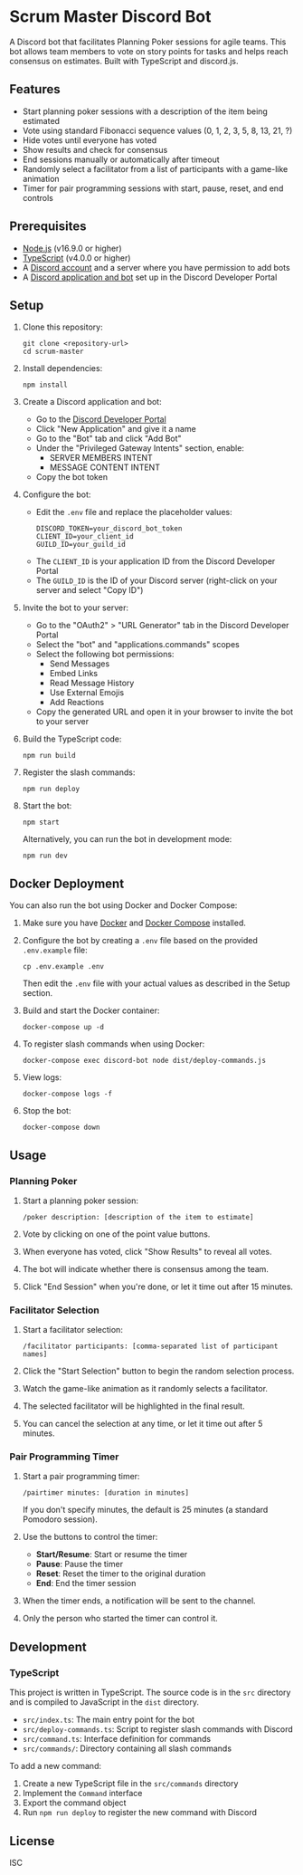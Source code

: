 # Scrum Master Discord Bot

A Discord bot that facilitates Planning Poker sessions for agile teams. This bot allows team members to vote on story points for tasks and helps reach consensus on estimates. Built with TypeScript and discord.js.

## Features

- Start planning poker sessions with a description of the item being estimated
- Vote using standard Fibonacci sequence values (0, 1, 2, 3, 5, 8, 13, 21, ?)
- Hide votes until everyone has voted
- Show results and check for consensus
- End sessions manually or automatically after timeout
- Randomly select a facilitator from a list of participants with a game-like animation
- Timer for pair programming sessions with start, pause, reset, and end controls

## Prerequisites

- [Node.js](https://nodejs.org/) (v16.9.0 or higher)
- [TypeScript](https://www.typescriptlang.org/) (v4.0.0 or higher)
- A [Discord account](https://discord.com/) and a server where you have permission to add bots
- A [Discord application and bot](https://discord.com/developers/applications) set up in the Discord Developer Portal

## Setup

1. Clone this repository:
   ```
   git clone <repository-url>
   cd scrum-master
   ```

2. Install dependencies:
   ```
   npm install
   ```

3. Create a Discord application and bot:
   - Go to the [Discord Developer Portal](https://discord.com/developers/applications)
   - Click "New Application" and give it a name
   - Go to the "Bot" tab and click "Add Bot"
   - Under the "Privileged Gateway Intents" section, enable:
     - SERVER MEMBERS INTENT
     - MESSAGE CONTENT INTENT
   - Copy the bot token

4. Configure the bot:
   - Edit the `.env` file and replace the placeholder values:
     ```
     DISCORD_TOKEN=your_discord_bot_token
     CLIENT_ID=your_client_id
     GUILD_ID=your_guild_id
     ```
   - The `CLIENT_ID` is your application ID from the Discord Developer Portal
   - The `GUILD_ID` is the ID of your Discord server (right-click on your server and select "Copy ID")

5. Invite the bot to your server:
   - Go to the "OAuth2" > "URL Generator" tab in the Discord Developer Portal
   - Select the "bot" and "applications.commands" scopes
   - Select the following bot permissions:
     - Send Messages
     - Embed Links
     - Read Message History
     - Use External Emojis
     - Add Reactions
   - Copy the generated URL and open it in your browser to invite the bot to your server

6. Build the TypeScript code:
   ```
   npm run build
   ```

7. Register the slash commands:
   ```
   npm run deploy
   ```

8. Start the bot:
   ```
   npm start
   ```

   Alternatively, you can run the bot in development mode:
   ```
   npm run dev
   ```

## Docker Deployment

You can also run the bot using Docker and Docker Compose:

1. Make sure you have [Docker](https://www.docker.com/get-started) and [Docker Compose](https://docs.docker.com/compose/install/) installed.

2. Configure the bot by creating a `.env` file based on the provided `.env.example` file:
   ```
   cp .env.example .env
   ```
   Then edit the `.env` file with your actual values as described in the Setup section.

3. Build and start the Docker container:
   ```
   docker-compose up -d
   ```

4. To register slash commands when using Docker:
   ```
   docker-compose exec discord-bot node dist/deploy-commands.js
   ```

5. View logs:
   ```
   docker-compose logs -f
   ```

6. Stop the bot:
   ```
   docker-compose down
   ```

## Usage

### Planning Poker

1. Start a planning poker session:
   ```
   /poker description: [description of the item to estimate]
   ```

2. Vote by clicking on one of the point value buttons.

3. When everyone has voted, click "Show Results" to reveal all votes.

4. The bot will indicate whether there is consensus among the team.

5. Click "End Session" when you're done, or let it time out after 15 minutes.

### Facilitator Selection

1. Start a facilitator selection:
   ```
   /facilitator participants: [comma-separated list of participant names]
   ```

2. Click the "Start Selection" button to begin the random selection process.

3. Watch the game-like animation as it randomly selects a facilitator.

4. The selected facilitator will be highlighted in the final result.

5. You can cancel the selection at any time, or let it time out after 5 minutes.

### Pair Programming Timer

1. Start a pair programming timer:
   ```
   /pairtimer minutes: [duration in minutes]
   ```
   If you don't specify minutes, the default is 25 minutes (a standard Pomodoro session).

2. Use the buttons to control the timer:
   - **Start/Resume**: Start or resume the timer
   - **Pause**: Pause the timer
   - **Reset**: Reset the timer to the original duration
   - **End**: End the timer session

3. When the timer ends, a notification will be sent to the channel.

4. Only the person who started the timer can control it.

## Development

### TypeScript

This project is written in TypeScript. The source code is in the `src` directory and is compiled to JavaScript in the `dist` directory.

- `src/index.ts`: The main entry point for the bot
- `src/deploy-commands.ts`: Script to register slash commands with Discord
- `src/command.ts`: Interface definition for commands
- `src/commands/`: Directory containing all slash commands

To add a new command:

1. Create a new TypeScript file in the `src/commands` directory
2. Implement the `Command` interface
3. Export the command object
4. Run `npm run deploy` to register the new command with Discord

## License

ISC
